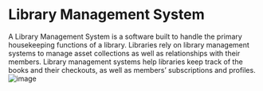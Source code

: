 # Library Management System 
A Library Management System is a software built to handle the primary housekeeping functions of a library. Libraries rely on library management systems to manage asset collections as well as relationships with their members. Library management systems help libraries keep track of the books and their checkouts, as well as members’ subscriptions and profiles.
![image](https://github.com/flavia14/Library-Management-System/assets/91269712/64a4e014-6b30-41b7-85f4-2b3f35f96b75)
